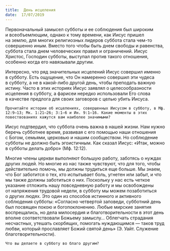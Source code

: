 ```yaml
---
title:  День исцеления
date:  17/07/2019
---
```


Первоначальный замысел субботы и ее соблюдения был широким и всеобъемлющим, однако к тому времени, как Иисус пришел на землю, для многих религиозных лидеров суббота стала чем-то совершенно иным. Вместо того чтобы быть днем свободы и равенства, суббота стала днем человеческих правил и ограничений. Иисус Христос, Господин субботы, выступал против такого отношения, особенно когда его навязывали другим.

Интересно, что ряд значительных исцелений Иисус совершил именно в субботу. Есть ощущение, что Он намеренно совершил эти чудеса в субботу, а не в какой-либо другой день, чтобы преподать важную истину. Часто в этих историях Иисус заявлял о целесообразности исцеления в субботу, а фарисеи нередко использовали Его слова в качестве предлога для своих заговоров с целью убить Иисуса.

`Прочитайте истории об исцелениях, совершенных Иисусом в субботу, в Мф. 12:9–13; Мк. 1:21–26; 3:1–6 и Ин. 9:1–16. Какие моменты в этих повествованиях кажутся вам наиболее значимыми?`

Иисус подтвердил, что суббота очень важна в нашей жизни. Нам нужно беречь субботнее время, развивая с его помощью наши отношения с Богом, семьями, церковью и нашим сообществом. Но соблюдение субботы не должно быть эгоистичным. Как сказал Иисус: «Итак, можно в субботы делать добро» (Мф. 12:12).

Многие члены церкви выполняют большую работу, заботясь о нуждах других людей. Но многие из нас также чувствуют, что для того, чтобы действительно помочь, мы должны трудиться еще больше. Мы знаем, что Бог заботится о тех, кто испытывает боль, угнетен или забыт, и что мы также должны заботиться о них. Поскольку у нас есть четкое указание отложить нашу повседневную работу и мы освобождены от напряжения трудовой недели, в субботу мы можем позаботиться о других людях. Это один из способов истинного и активного соблюдения субботы: «Согласно четвертой заповеди, субботний день был посвящен покою и богопоклонению. Любые мирские занятия воспрещались, но дела милосердия и благотворительности в этот день вполне соответствовали Божьему замыслу… Облегчать страдания несчастных, утешать скорбящих, помогать нуждающимся — таков труд любви, который прославляет Божий святой день» (Э. Уайт. Служение благотворительности).

`Что вы делаете в субботу во благо другим?`